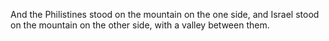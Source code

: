 And the Philistines stood on the mountain on the one side, and Israel stood on the mountain on the other side, with a valley between them.

